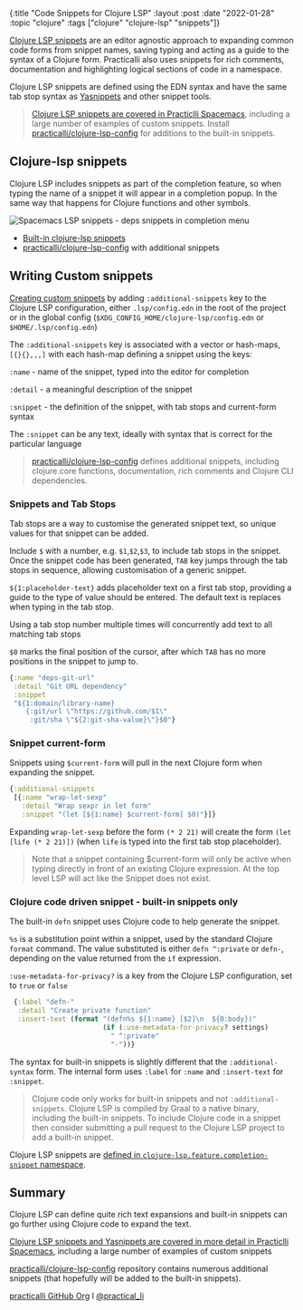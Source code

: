 {:title "Code Snippets for Clojure LSP"
:layout :post
:date "2022-01-28"
:topic "clojure"
:tags  ["clojure" "clojure-lsp" "snippets"]}

[Clojure LSP snippets](https://clojure-lsp.io/features/#snippets) are an editor agnostic approach to expanding common code forms from snippet names, saving typing and acting as a guide to the syntax of a Clojure form.  Practicalli also uses snippets for rich comments, documentation and highlighting logical sections of code in a namespace.

Clojure LSP snippets are defined using the EDN syntax and have the same tab stop syntax as [Yasnippets](/posts/yasnippets-for-faster-clojure-development/) and other snippet tools.

> [Clojure LSP snippets are covered in Practiclli Spacemacs](https://practical.li/spacemacs/snippets/clojure-lsp/), including a large number of examples of custom snippets.  Install [practicalli/clojure-lsp-config](https://github.com/practicalli/clojure-lsp-config) for additions to the built-in snippets.

<!-- more -->

## Clojure-lsp snippets

Clojure LSP includes snippets as part of the completion feature, so when typing the name of a snippet it will appear in a completion popup.  In the same way that happens for Clojure functions and other symbols.

![Spacemacs LSP snippets - deps snippets in completion menu](https://raw.githubusercontent.com/practicalli/graphic-design/live/spacemacs/screenshots/spacemcs-snippets-completion-menu-deps-snippets.png)

* [Built-in clojure-lsp snippets ](https://clojure-lsp.io/features/#snippets)
* [practicalli/clojure-lsp-config](https://github.com/practicalli/clojure-lsp-config) with additional snippets


## Writing Custom snippets

[Creating custom snippets](https://clojure-lsp.io/settings/#snippets) by adding `:additional-snippets` key to the Clojure LSP configuration, either `.lsp/config.edn` in the root of the project or in the global config (`$XDG_CONFIG_HOME/clojure-lsp/config.edn` or `$HOME/.lsp/config.edn`)

The `:additional-snippets` key is associated with a vector or hash-maps, `[{}{},,,]` with each hash-map defining a snippet using the keys:

`:name` - name of the snippet, typed into the editor for completion

`:detail` - a meaningful description of the snippet

`:snippet` - the definition of the snippet, with tab stops and current-form syntax

The `:snippet` can be any text, ideally with syntax that is correct for the particular language

> [practicalli/clojure-lsp-config](https://github.com/practicalli/clojure-lsp-config) defines additional snippets, including clojure.core functions, documentation, rich comments and Clojure CLI dependencies.


### Snippets and Tab Stops

Tab stops are a way to customise the generated snippet text, so unique values for that snippet can be added.

Include `$` with a number, e.g. `$1`,`$2`,`$3`,  to include tab stops in the snippet.  Once the snippet code has been generated, `TAB` key jumps through the tab stops in sequence, allowing customisation of a generic snippet.

`${1:placeholder-text}` adds placeholder text on a first tab stop, providing a guide to the type of value should be entered.  The default text is replaces when typing in the tab stop.

Using a tab stop number multiple times will concurrently add text to all matching tab stops

`$0` marks the final position of the cursor, after which `TAB` has no more positions in the snippet to jump to.

```clojure
{:name "deps-git-url"
 :detail "Git URL dependency"
 :snippet
 "${1:domain/library-name}
    {:git/url \"https://github.com/$1\"
     :git/sha \"${2:git-sha-value}\"}$0"}
```


### Snippet current-form

Snippets using `$current-form` will pull in the next Clojure form when expanding the snippet.

```clojure
{:additional-snippets
 [{:name "wrap-let-sexp"
   :detail "Wrap sexpr in let form"
   :snippet "(let [${1:name} $current-form] $0)"}]}
```

Expanding `wrap-let-sexp` before the form `(* 2 21)` will create the form `(let [life (* 2 21)])` (when `life` is typed into the first tab stop placeholder).

> Note that a snippet containing $current-form will only be active when typing directly in front of an existing Clojure expression. At the top level LSP will act like the Snippet does not exist.


### Clojure code driven snippet - built-in snippets only

The built-in `defn` snippet uses Clojure code to help generate the snippet.

`%s` is a substitution point within a snippet, used by the standard Clojure `format` command. The value substituted is either `defn ^:private` or `defn-`, depending on the value returned from the `if` expression.

`:use-metadata-for-privacy?` is a key from the Clojure LSP configuration, set to `true` or `false`

```clojure
 {:label "defn-"
  :detail "Create private function"
  :insert-text (format "(defn%s ${1:name} [$2]\n  ${0:body})"
                       (if (:use-metadata-for-privacy? settings)
                         " ^:private"
                         "-"))}
```

The syntax for built-in snippets is slightly different that the `:additional-syntax` form.  The internal form uses `:label` for `:name` and `:insert-text` for `:snippet`.

> Clojure code only works for built-in snippets and not `:additional-snippets`. Clojure LSP is compiled by Graal to a native binary, including the built-in snippets.  To include Clojure code in a snippet then consider submitting a pull request to the Clojure LSP project to add a built-in snippet.


Clojure LSP snippets are [defined in `clojure-lsp.feature.completion-snippet` namespace](https://github.com/clojure-lsp/clojure-lsp/blob/master/lib/src/clojure_lsp/feature/completion_snippet.clj).


## Summary

Clojure LSP can define quite rich text expansions and built-in snippets can go further using Clojure code to expand the text.

[Clojure LSP snippets and Yasnippets are covered in more detail in Practiclli Spacemacs](https://practical.li/spacemacs/snippets/clojure-lsp/), including a large number of examples of custom snippets

[practicalli/clojure-lsp-config](https://github.com/practicalli/clojure-lsp-config) repository contains numerous additional snippets (that hopefully will be added to the built-in snippets).

[practicalli GitHub Org](https://github.com/practicalli) I [@practical_li](https://twitter.com/practcial_li)

